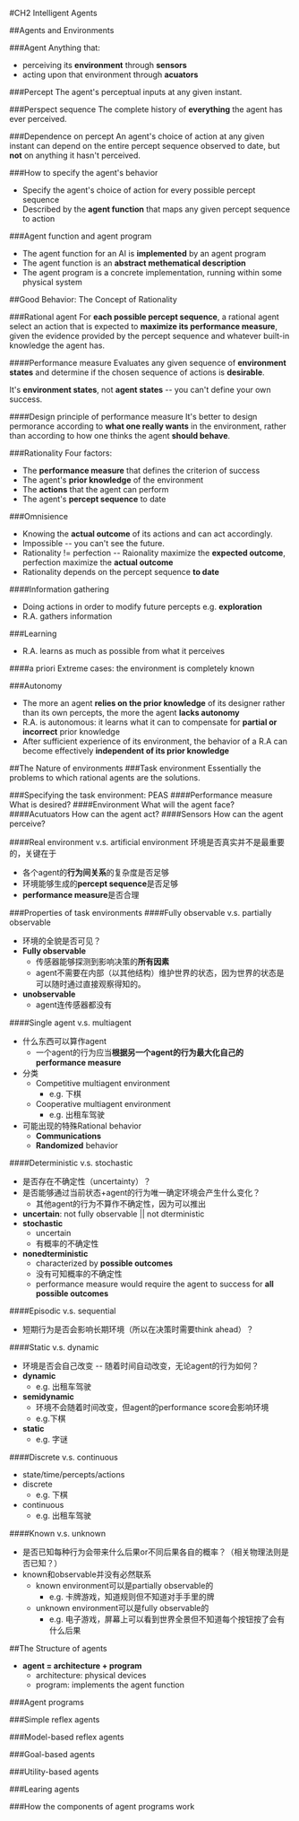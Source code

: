 #CH2 Intelligent Agents

##Agents and Environments

###Agent
Anything that:

* perceiving its **environment** through **sensors**
* acting upon that environment through **acuators**

###Percept
The agent's perceptual inputs at any given instant.

###Perspect sequence
The complete history of **everything** the agent has ever perceived.

###Dependence on percept
An agent's choice of action at any given instant can depend on the entire percept sequence observed to date, but **not** on anything it hasn't perceived.

###How to specify the agent's behavior
* Specify the agent's choice of action for every possible percept sequence
* Described by the **agent function** that maps any given percept sequence to action

###Agent function and agent program
* The agent function for an AI is **implemented** by an agent program
* The agent function is an **abstract methematical description**
* The agent program is a concrete implementation, running within some physical system

##Good Behavior: The Concept of Rationality

###Rational agent
For **each possible percept sequence**, a rational agent select an action that is expected to **maximize its performance measure**, given the evidence provided by the percept sequence and whatever built-in knowledge the agent has.

####Performance measure
Evaluates any given sequence of **environment states** and determine if the chosen sequence of actions is **desirable**.

It's **environment states**, not **agent states** -- you can't define your own success.

####Design principle of performance measure
It's better to design permorance according to **what one really wants** in the environment, rather than according to how one thinks the agent **should behave**.

###Rationality
Four factors:

* The **performance measure** that defines the criterion of success
* The agent's **prior knowledge** of the environment
* The **actions** that the agent can perform
* The agent's **percept sequence** to date

###Omnisience
* Knowing the **actual outcome** of its actions and can  act accordingly.
* Impossible -- you can't see the future.
* Rationality != perfection -- Raionality maximize the **expected outcome**, perfection maximize the **actual outcome**
* Rationality depends on the percept sequence **to date**

####Information gathering
* Doing actions in order to modify future percepts e.g. **exploration**
* R.A. gathers information

###Learning
* R.A. learns as much as possible from what it perceives

####a priori
Extreme cases: the environment is completely known

###Autonomy
* The more an agent **relies on the prior knowledge** of its designer rather than its own percepts, the more the agent **lacks autonomy**
* R.A. is autonomous: it learns what it can to compensate for **partial or incorrect** prior knowledge
* After sufficient experience of its environment, the behavior of a R.A can become effectively **independent of its prior knowledge**

##The Nature of environments
###Task environment
Essentially the problems to which rational agents are the solutions.

###Specifying the task environment: PEAS
####Performance measure
What is desired?
####Environment
What will the agent face?
####Acutuators
How can the agent act?
####Sensors
How can the agent perceive?

####Real environment v.s. artificial environment
环境是否真实并不是最重要的，关键在于

* 各个agent的**行为间关系**的复杂度是否足够
* 环境能够生成的**percept sequence**是否足够
* **performance measure**是否合理

###Properties of task environments
####Fully observable v.s. partially observable
* 环境的全貌是否可见？
* **Fully observable** 
	* 传感器能够探测到影响决策的**所有因素**
	* agent不需要在内部（以其他结构）维护世界的状态，因为世界的状态是可以随时通过直接观察得知的。
* **unobservable**
	* agent连传感器都没有

####Single agent v.s. multiagent
* 什么东西可以算作agent
	* 一个agent的行为应当**根据另一个agent的行为最大化自己的performance measure**
* 分类
	* Competitive multiagent environment
		* e.g. 下棋
	* Cooperative multiagent environment
		* e.g. 出租车驾驶
* 可能出现的特殊Rational behavior
	*  **Communications**
	*  **Randomized** behavior

####Deterministic v.s. stochastic
* 是否存在不确定性（uncertainty）？
* 是否能够通过当前状态+agent的行为唯一确定环境会产生什么变化？
	* 其他agent的行为不算作不确定性，因为可以推出
* **uncertain**: not fully observable || not dterministic
* **stochastic**
	* uncertain
	* 有概率的不确定性
* **nonedterministic**
	* characterized by **possible outcomes**
	* 没有可知概率的不确定性
	* performance measure would require the agent to success for **all possible outcomes**

####Episodic v.s. sequential
* 短期行为是否会影响长期环境（所以在决策时需要think ahead）？

####Static v.s. dynamic
* 环境是否会自己改变 -- 随着时间自动改变，无论agent的行为如何？
* **dynamic**
	* e.g. 出租车驾驶
* **semidynamic**
	* 环境不会随着时间改变，但agent的performance score会影响环境
	* e.g.下棋
* **static**
	* e.g. 字谜

####Discrete v.s. continuous
* state/time/percepts/actions
* discrete
	* e.g. 下棋
* continuous
	* e.g. 出租车驾驶

####Known v.s. unknown
* 是否已知每种行为会带来什么后果or不同后果各自的概率？（相关物理法则是否已知？）
* known和observable并没有必然联系
	* known environment可以是partially observable的
		* e.g. 卡牌游戏，知道规则但不知道对手手里的牌
	* unknown environment可以是fully observable的
		* e.g. 电子游戏，屏幕上可以看到世界全景但不知道每个按钮按了会有什么后果

##The Structure of agents

* **agent = architecture + program**
	* architecture: physical devices
	* program: implements the agent function

###Agent programs

###Simple reflex agents

###Model-based reflex agents

###Goal-based agents

###Utility-based agents

###Learing agents

###How the components of agent programs work